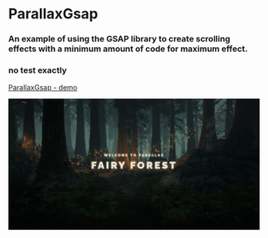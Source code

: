 ﻿# **ParallaxGsap**

### An example of using the **GSAP** library to create scrolling effects with a minimum amount of code for maximum effect.

### no test exactly

[ParallaxGsap - demo](https://krokholevviktor.github.io/ParallaxGsap/) 

![Текст описания](docs/img/parallaxPreview.jpg)
